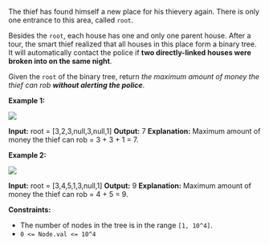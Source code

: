 
The thief has found himself a new place for his thievery again. There is only one entrance to this area, called  `root`.

Besides the  `root`, each house has one and only one parent house. After a tour, the smart thief realized that all houses in this place form a binary tree. It will automatically contact the police if  **two directly-linked houses were broken into on the same night**.

Given the  `root`  of the binary tree, return  _the maximum amount of money the thief can rob  **without alerting the police**_.

**Example 1:**

![](https://assets.leetcode.com/uploads/2021/03/10/rob1-tree.jpg)

**Input:** root = [3,2,3,null,3,null,1]
**Output:** 7
**Explanation:** Maximum amount of money the thief can rob = 3 + 3 + 1 = 7.

**Example 2:**

![](https://assets.leetcode.com/uploads/2021/03/10/rob2-tree.jpg)

**Input:** root = [3,4,5,1,3,null,1]
**Output:** 9
**Explanation:** Maximum amount of money the thief can rob = 4 + 5 = 9.

**Constraints:**

-   The number of nodes in the tree is in the range  `[1, 10^4]`.
-   `0 <= Node.val <= 10^4`